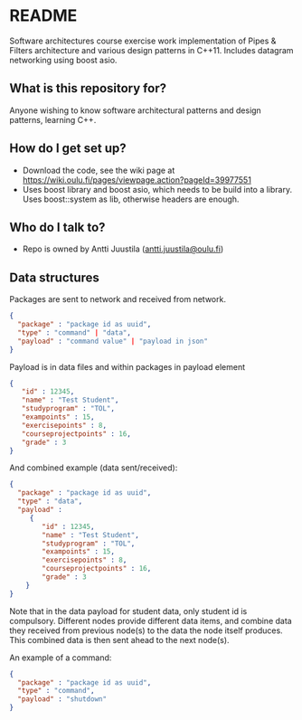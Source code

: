 # README #

Software architectures course exercise work implementation of Pipes & Filters architecture and various design patterns in C++11. Includes datagram networking using boost asio.

## What is this repository for? ###

Anyone wishing to know software architectural patterns and design patterns, learning C++.

## How do I get set up? ###

* Download the code, see the wiki page at https://wiki.oulu.fi/pages/viewpage.action?pageId=39977551
* Uses boost library and boost asio, which needs to be build into a library. Uses boost::system as lib, otherwise headers are enough.

## Who do I talk to? ###

* Repo is owned by Antti Juustila (antti.juustila@oulu.fi)

## Data structures

Packages are sent to network and received from network.

```JSON
{ 
  "package" : "package id as uuid",
  "type" : "command" | "data",
  "payload" : "command value" | "payload in json"
}
```

Payload is in data files and within packages in payload element

```JSON
{
   "id" : 12345,
   "name" : "Test Student",
   "studyprogram" : "TOL",
   "exampoints" : 15,
   "exercisepoints" : 8,
   "courseprojectpoints" : 16,
   "grade" : 3
}
```
And combined example (data sent/received):

```JSON
{ 
  "package" : "package id as uuid",
  "type" : "data",
  "payload" :
     {
        "id" : 12345,
        "name" : "Test Student",
        "studyprogram" : "TOL",
        "exampoints" : 15,
        "exercisepoints" : 8,
        "courseprojectpoints" : 16,
        "grade" : 3
    }
}
```

Note that in the data payload for student data, only student id is compulsory. Different nodes provide different data items, and combine data they received from previous node(s) to the data the node itself produces. This combined data is then sent ahead to the next node(s).

An example of a command:

```JSON
{
  "package" : "package id as uuid",
  "type" : "command",
  "payload" : "shutdown"
}
```
